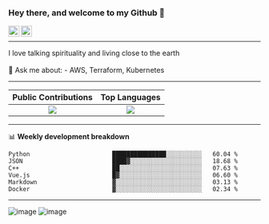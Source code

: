 ### Hey there, and welcome to my Github 👋

<a href="https://www.linkedin.com/in/ibrahiem-mohammad/" target="_blank">
  <img align="left" alt="Ibrahiem's LinkdeIn" width="22px" src="https://cdn.worldvectorlogo.com/logos/linkedin-icon-2.svg"/>
</a>
<a href="https://imohammd.netlify.app/" target="_blank">
  <img align="left" alt="Ibrahiem's Website" width="22px" src="https://cdn.worldvectorlogo.com/logos/netlify.svg"/>
</a>
<br>
<hr>
I love talking spirituality and living close to the earth
<br>
<br>
💬 Ask me about: 
- AWS, Terraform, Kubernetes

-------

Public Contributions             |  Top Languages
:-------------------------:|:-------------------------:
![](https://github-readme-stats.vercel.app/api?username=ibrahiem96&show_icons=true&count_private=true&bg_color=30,e96443,904e95&title_color=fff&text_color=fff)  |  ![](https://github-readme-stats.vercel.app/api/top-langs/?username=ibrahiem96&layout=compact&bg_color=30,e96443,904e95&title_color=fff&text_color=fff&hide=html,css)

-------
📊 **Weekly development breakdown**
<!--START_SECTION:waka-->

```text
Python                       ███████████████░░░░░░░░░░   60.04 %
JSON                         ████▓░░░░░░░░░░░░░░░░░░░░   18.68 %
C++                          ██░░░░░░░░░░░░░░░░░░░░░░░   07.63 %
Vue.js                       █▓░░░░░░░░░░░░░░░░░░░░░░░   06.60 %
Markdown                     ▓░░░░░░░░░░░░░░░░░░░░░░░░   03.13 %
Docker                       ▓░░░░░░░░░░░░░░░░░░░░░░░░   02.34 %
```

<!--END_SECTION:waka-->
-------


![image](https://raw.githubusercontent.com/PokeAPI/sprites/master/sprites/pokemon/172.png)
![image](https://raw.githubusercontent.com/PokeAPI/sprites/master/sprites/pokemon/351.png)